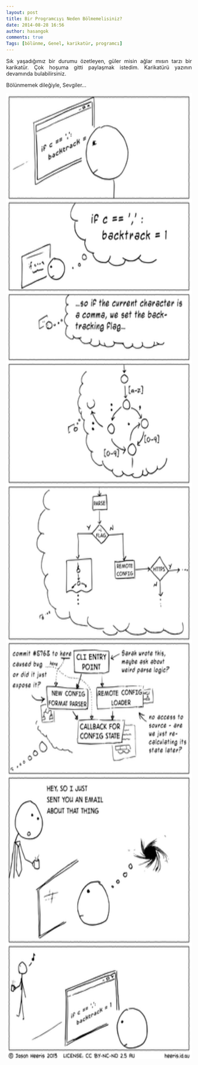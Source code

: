 ```yaml
---
layout: post
title: Bir Programcıyı Neden Bölmemelisiniz?
date: 2014-08-28 16:56
author: hasangok
comments: true
Tags: [bölünme, Genel, karikatür, programcı]
---
```

<p style="text-align: justify;">Sık yaşadığımız bir durumu özetleyen, güler misin ağlar mısın tarzı bir karikatür. Çok hoşuma gitti paylaşmak istedim. Karikatürü yazının devamında bulabilirsiniz.</p>
<p style="text-align: justify;">Bölünmemek dileğiyle,
Sevgiler...</p>
<!--more-->

<img class="aligncenter size-full wp-image-755" src="https://raw.githubusercontent.com/hasangok/hasangok.github.io/master/uploads/2014/08/ProgrammerInterrupted.png" alt="ProgrammerInterrupted" width="682" height="2618" />
